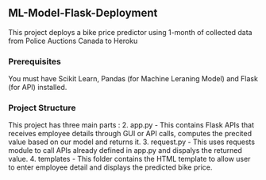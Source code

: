 ## ML-Model-Flask-Deployment
This project deploys a bike price predictor using 1-month of collected data from Police Auctions Canada to Heroku

### Prerequisites
You must have Scikit Learn, Pandas (for Machine Leraning Model) and Flask (for API) installed.

### Project Structure
This project has three main parts :
2. app.py - This contains Flask APIs that receives employee details through GUI or API calls, computes the precited value based on our model and returns it.
3. request.py - This uses requests module to call APIs already defined in app.py and dispalys the returned value.
4. templates - This folder contains the HTML template to allow user to enter employee detail and displays the predicted bike price.

